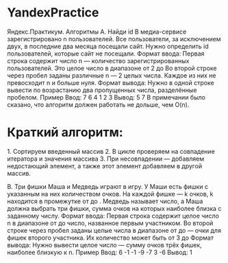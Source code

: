 # YandexPractice
Яндекс.Практикум. Алгоритмы
A. Найди id
В медиа-сервисе зарегистрировано n пользователей. Все пользователи, за исключением двух, в последние два месяца посещали сайт. Нужно определить id пользователей, которые сайт не посещали.
Формат ввода:
Первая строка содержит число n — количество зарегистрированных пользователей. Это целое число в диапазоне от 2 до 
Во второй строке через пробел заданы различные n — 2 целых числа. Каждое из них не превосходит n и больше нуля.
Формат вывода:
Нужно в одной строке вывести по возрастанию два пропущенных числа, разделённые пробелом.
Пример
Ввод:
7
6 4 1 2 3
Вывод:
5 7
В примечании было сказано, что алгоритм должен работать не дольше, чем O(n).
<h1>Краткий алгоритм:</h1>
1. Сортируем введенный массив
2. В цикле проверяем на совпадение итератора и значения массива
3. При несовпадении — добавляем недостающий элемент, а также этот элемент добавляем в другой массив.

B. Три фишки
Маша и Медведь играют в игру. У Маши есть фишки с указанным на них количеством очков. На каждой фишке — k очков, k находится в промежутке от  до . Медведь называет число, а Маша должна выбрать три фишки, сумма очков на которых наиболее близка с заданному числу.
Формат ввода:
Первая строка содержит целое число n в диапазоне от  до  число, названное первым участником. Во второй строке через пробел заданы целые числа в диапазоне от  до  — очки для фишек второго участника. Их количество может быть от 3 до 
Формат вывода:
Нужно вывести целое число — сумму очков трёх фишек, наиболее близкую к n.
Пример
Ввод:
6
-1 -1 -9 -7 3 -6
Вывод:
1
